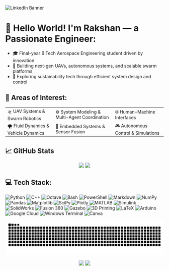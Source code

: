 ![LinkedIn Banner](https://github.com/user-attachments/assets/c85d781f-6329-4b7c-865f-61183873817b)

# 💫 Hello World! I'm Rakshan — a Passionate Engineer:

- 🎓 Final-year B.Tech Aerospace Engineering student driven by innovation  
- 🔬 Building next-gen UAVs, autonomous systems, and scalable swarm platforms  
- 🌱 Exploring sustainability tech through efficient system design and control  




## 🚀 Areas of Interest:

<table>
  <tr>
    <td>🛸 UAV Systems & Swarm Robotics</td>
    <td>⚙️ System Modeling & Multi-Agent Coordination</td>
    <td>🌐 Human-Machine Interfaces</td>
  </tr>
  <tr>
    <td>🌪️ Fluid Dynamics & Vehicle Dynamics</td>
    <td>🧠 Embedded Systems & Sensor Fusion</td>
    <td>🎮 Autonomous Control & Simulations</td>
  </tr>
</table>

## 📈 GitHub Stats

<p align="center">
  <img src="https://github-readme-stats.vercel.app/api/top-langs/?username=Rakshan-VP&theme=dark&hide_border=false&include_all_commits=true&count_private=true&layout=compact" width="50%" />
  <img src="https://github-readme-stats.vercel.app/api?username=Rakshan-VP&theme=dark&hide_border=false&include_all_commits=true&count_private=true" width="45%"/>
</p>


## 💻 Tech Stack:

![Python](https://img.shields.io/badge/python-3670A0?style=for-the-badge&logo=python&logoColor=ffdd54)
![C++](https://img.shields.io/badge/c++-%2300599C.svg?style=for-the-badge&logo=c%2B%2B&logoColor=white)
![Octave](https://img.shields.io/badge/OCTAVE-darkblue?style=for-the-badge&logo=octave&logoColor=fcd683)
![Bash](https://img.shields.io/badge/bash_script-%23121011.svg?style=for-the-badge&logo=gnu-bash&logoColor=white)
![PowerShell](https://img.shields.io/badge/PowerShell-%235391FE.svg?style=for-the-badge&logo=powershell&logoColor=white)
![Markdown](https://img.shields.io/badge/markdown-%23000000.svg?style=for-the-badge&logo=markdown&logoColor=white)
![NumPy](https://img.shields.io/badge/numpy-%23013243.svg?style=for-the-badge&logo=numpy&logoColor=white)
![Pandas](https://img.shields.io/badge/pandas-%23150458.svg?style=for-the-badge&logo=pandas&logoColor=white)
![Matplotlib](https://img.shields.io/badge/Matplotlib-%23ffffff.svg?style=for-the-badge&logo=Matplotlib&logoColor=black)
![SciPy](https://img.shields.io/badge/SciPy-%230C55A5.svg?style=for-the-badge&logo=scipy&logoColor=white)
![Plotly](https://img.shields.io/badge/Plotly-%233F4F75.svg?style=for-the-badge&logo=plotly&logoColor=white)
![MATLAB](https://img.shields.io/badge/MATLAB-%23e16737.svg?style=for-the-badge&logo=Mathworks&logoColor=white)
![Simulink](https://img.shields.io/badge/Simulink-%23e16737.svg?style=for-the-badge&logo=Mathworks&logoColor=white)
![SolidWorks](https://img.shields.io/badge/SolidWorks-%23ed1c24.svg?style=for-the-badge&logo=solidworks&logoColor=white)
![Fusion 360](https://img.shields.io/badge/Fusion%20360-%23f69c00.svg?style=for-the-badge&logo=autodesk&logoColor=white)
![Gazebo](https://img.shields.io/badge/Gazebo-%230D5C63.svg?style=for-the-badge&logo=ros&logoColor=white)
![3D Printing](https://img.shields.io/badge/3D%20Printing-%23FF5722.svg?style=for-the-badge&logo=3d&logoColor=white)
![LaTeX](https://img.shields.io/badge/latex-%23008080.svg?style=for-the-badge&logo=latex&logoColor=white)
![Arduino](https://img.shields.io/badge/-Arduino-00979D?style=for-the-badge&logo=Arduino&logoColor=white)
![Google Cloud](https://img.shields.io/badge/GoogleCloud-%234285F4.svg?style=for-the-badge&logo=google-cloud&logoColor=white)
![Windows Terminal](https://img.shields.io/badge/Windows%20Terminal-%234D4D4D.svg?style=for-the-badge&logo=windows-terminal&logoColor=white)
![Canva](https://img.shields.io/badge/Canva-%2300C4CC.svg?style=for-the-badge&logo=Canva&logoColor=white)

<img src="https://raw.githubusercontent.com/Rakshan-VP/Rakshan-VP/output/snake.svg" alt="Snake animation" />

<p align="center">
  <a href="https://linkedin.com/in/rakshanvp"><img src="https://img.shields.io/badge/LinkedIn-%230077B5.svg?style=for-the-badge&logo=linkedin&logoColor=white"/></a>
  <a href="mailto:vprakshan01@gmail.com"><img src="https://img.shields.io/badge/Email-D14836?style=for-the-badge&logo=gmail&logoColor=white"/></a>
</p>




